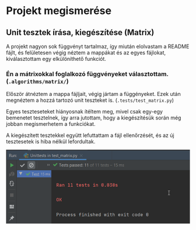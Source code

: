 # Projekt megismerése
## Unit tesztek írása, kiegészítése (Matrix)

A projekt nagyon sok függvényt tartalmaz, így miután elolvastam a README fájlt, és felületesen végig néztem a mappákat és az egyes fájlokat, kiválasztottam egy elkülöníthető funkciót.

### Én a mátrixokkal foglalkozó függvényeket választottam. (`.algorithms/matrix/`)

Először átnéztem a mappa fájljait, végig jártam a függényeket. Ezek után megnéztem a hozzá tartozó unit teszteket is. (`.tests/test_matrix.py`)

Egyes teszteseteket hiányosnak ítéltem meg, mivel csak egy-egy bemenetet tesztelnek, így arra jutottam, hogy a kiegészítésük során még jobban megismerhetem a funkciókat. 

A kiegészített tesztekkel együtt lefuttattam a fájl ellenőrzését, és az új tesztesetek is hiba nélkül lefordultak.

![](./images/test_matrix_success.png)

